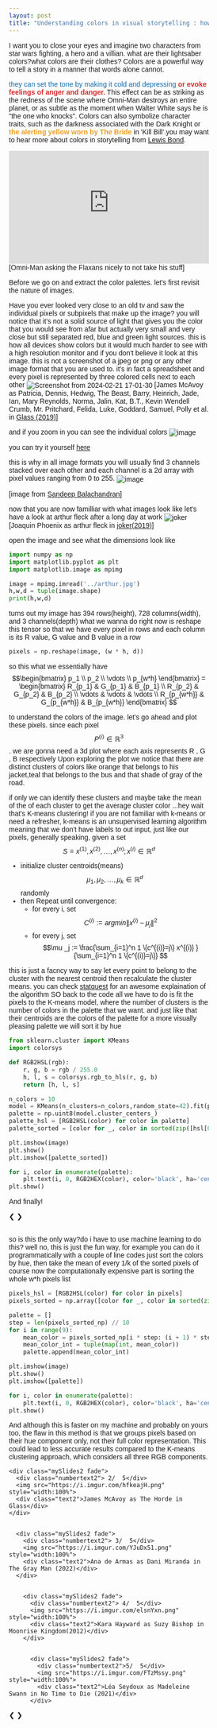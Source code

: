 ```yaml
---
layout: post
title: "Understanding colors in visual storytelling : how to exctract color palettes"
---
```


I want you to close your eyes and imagine two characters from star wars fighting, a hero and a villian. what are their lightsaber colors?what colors are their clothes?
Colors are a powerful way to tell a story in a manner that words alone cannot.

<span style="color: #146ba8;">they can set the tone by making it cold and depressing</span> <b><span style="color: #d52d2e;">or evoke feelings of anger and danger.</span></b>
This effect can be as striking as the redness of the scene where Omni-Man destroys an entire planet, or as subtle as the moment when Walter White says he is "the one who knocks".
Colors can also symbolize character traits, such as the darkness associated with the Dark Knight or <b><span style="color: #eb9f24;">the alerting yellow worn by The Bride</span> </b> in 'Kill Bill'.you may want to hear more about colors in storytelling from [Lewis Bond](https://www.youtube.com/watch?v=aXgFcNUWqX0).

<div style="position: relative; padding-bottom: 56.25%; height: 0; overflow: hidden;">
    <iframe src="https://www.youtube.com/embed/hJ9UUnYybfw?autoplay=1&controls=0&showinfo=0&start=163&end=213" style="position: absolute; top: 0; left: 0; width: 100%; height: 100%; border: 0;" allowfullscreen="allowfullscreen"></iframe>
</div>
[Omni-Man asking the Flaxans nicely to not take his stuff]

Before we go on and extract the color palettes. let's first revisit the nature of images.

Have you ever looked very close to an old tv and saw the individual pixels or subpixels that make up the image? you will notice that it's  not a solid source of light that gives you the color that you would see from afar but actually very small and very close but still separated red, blue and green light sources.
this is how all devices show colors but it would much harder to see with a high resolution monitor and if you don't believe it look at this image. this is not a screenshot of a jpeg or png or any other image format that you are used to. it's in fact a spreadsheet and every pixel is represented by three colored cells next to each other
![Screenshot from 2024-02-21 17-01-30](https://github.com/mgama1/mgama1.github.io/assets/40968723/ee1f466f-bd78-45b0-822e-6a86d3ed2c5f)
[James McAvoy as Patricia, Dennis, Hedwig, The Beast, Barry, Heinrich, Jade, Ian, Mary Reynolds, Norma, Jalin, Kat, B.T., Kevin Wendell Crumb, Mr. Pritchard, Felida, Luke, Goddard, Samuel, Polly et al. in [Glass (2019)](https://www.imdb.com/title/tt6823368/mediaviewer/rm1132094464?ft0=name&fv0=nm0564215&ft1=image_type&fv1=still_frame&ref_=tt_ch)]



and if you zoom in you can see the individual colors
![image](https://github.com/mgama1/mgama1.github.io/assets/40968723/b7ce6cbe-db60-4578-9a11-7bbba35be362)

you can try it yourself [here](http://github.andrewt.net/mosaic/)


this is why in all image formats you will usually find 3 channels stacked over each other and each channel is a 2d array 
with pixel values ranging from 0 to 255.
![image](https://github.com/mgama1/mgama1.github.io/assets/40968723/6da8826d-e965-47f5-966d-3a23857f3c68)

[image from [ Sandeep Balachandran](https://res.cloudinary.com/practicaldev/image/fetch/s--BXoVOWNw--/c_limit%2Cf_auto%2Cfl_progressive%2Cq_auto%2Cw_880/https://i.ibb.co/yyDtW47/own2d.png)]

now that you are now familliar with what images look like let's have a look at arthur fleck after a long day at work
![joker](https://github.com/mgama1/mgama1.github.io/assets/40968723/7fd1674e-c968-4ca0-92f6-128fc12cfe35)
[Joaquin Phoenix as arthur fleck in [joker(2019)](https://www.imdb.com/title/tt7286456/mediaviewer/rm2020643841/)]

open the image and see what the dimensions look like
```python
import numpy as np
import matplotlib.pyplot as plt
import matplotlib.image as mpimg

image = mpimg.imread('../arthur.jpg')
h,w,d = tuple(image.shape)
print(h,w,d)
```
turns out my image has 394 rows(height), 728 columns(width), and 3 channels(depth)
what we wanna do right now is reshape this tensor so that we have every pixel in rows and each column is its R value, G value and B value in a row
```python
pixels = np.reshape(image, (w * h, d))
```
so this what we essentially have
$$\begin{bmatrix} p_1 \\ p_2  \\ \vdots \\ p_{w*h} \end{bmatrix} = \begin{bmatrix} R_{p_1} & G_{p_1} &  B_{p_1}  \\ R_{p_2} & G_{p_2} &  B_{p_2}  \\ \vdots  & \vdots & \vdots \\ R_{p_{w*h}} & G_{p_{w*h}} &  B_{p_{w*h}} \end{bmatrix}  $$


to understand the colors of the image. let's go ahead and plot these pixels. since each pixel $$P^{(i)} \in \mathbb{R}^3$$. we are gonna need a 3d plot where each axis represents R , G , B respectively 
Upon exploring the plot we notice that there are distinct clusters of colors like orange that belongs to his jacket,teal that belongs to the bus and that shade of gray of the road.

<div id="plot"></div>
<script>
const image = new Image();
image.src = 'https://i.imgur.com/BHsT2Un.jpg'; // Replace 'https://example.com/joker.jpg' with the actual URL of your image
image.crossOrigin = 'Anonymous'; // Set crossOrigin to 'Anonymous' to allow access to the image's pixel data
image.onload = () => {
  const canvas = document.createElement('canvas');
  canvas.width = image.width;
  canvas.height = image.height;
  const ctx = canvas.getContext('2d');
  ctx.drawImage(image, 0, 0);
  const imageData = ctx.getImageData(0, 0, canvas.width, canvas.height).data;
  
  const pixels = [];
  for (let i = 0; i < imageData.length; i += 4) {
    pixels.push([imageData[i], imageData[i + 1], imageData[i + 2]]);
  }
  
  const sampleIndices = [];
  while (sampleIndices.length < 2000) {
    const index = Math.floor(Math.random() * pixels.length);
    if (!sampleIndices.includes(index)) {
      sampleIndices.push(index);
    }
  }
  
  const sampledPixels = sampleIndices.map(index => pixels[index]);
  
  const colors = sampledPixels.map(rgb => `rgb(${rgb.join(',')})`);
  
  const rgbStrings = sampledPixels.map(rgb => `R: ${rgb[0]}, G: ${rgb[1]}, B: ${rgb[2]}`);
  
  const trace = {
    x: sampledPixels.map(rgb => rgb[0]),
    y: sampledPixels.map(rgb => rgb[1]),
    z: sampledPixels.map(rgb => rgb[2]),
    mode: 'markers',
    marker: {
      size: 3,
      color: colors
    },
    text: rgbStrings,
    type: 'scatter3d'
  };
  
 const layout = {
  scene: {
    xaxis: { title: 'R' },
    yaxis: { title: 'G' },
    zaxis: { title: 'B' },
    camera: {
      eye: { x: 0, y: -1, z: 0 }, // Initial position of the camera
      center: { x: 0, y: 0, z: 0 }, // Point the camera is looking at
      up: { x: 0, y: 0, z: 1 } // Up direction of the camera
    }
  },
  width: 800,
  height: 800
};
  
  const data = [trace];
  
  Plotly.newPlot('plot', data, layout);
};

</script>

if only we can identify these clusters and maybe take the mean of the of each cluster to get the average cluster color ...hey wait that's K-means clustering! 
if you are not familiar with k-means or need a refresher,
k-means is an unsupervised learning algorithm meaning that we don't have labels to out input, just like our pixels, generally speaking,
given a set $$S = x^{(1)},x^{(2)}, \ldots , x^{(n)} ; x^{(i)} \in \mathbb{R}^d $$ 
- initialize cluster centroids(means) $$ \mu _1,\mu _2, \ldots ,\mu _k \in \mathbb{R}^d $$ randomly
- then Repeat until convergence:
  - for every i, set $$C^{(i)} := argmin \| x^{(i)} -\mu _j \|^2 $$
  - for every j, set $$\mu _j := \frac{\sum_{i=1}^n 1 \{c^{(i)}=j\} x^{(i)} }{\sum_{i=1}^n 1 \{c^{(i)}=j\}} $$

this is just a facncy way to say let every point to belong to the cluster with the nearest centroid then recalculate the cluster means.
you can check [statquest](https://www.youtube.com/watch?v=4b5d3muPQmA&t=113s) for an awesome explaination of the algorithm
SO back to the code 
all we have to do is fit the pixels to the K-means model, where the number of clusters is the number of colors in the palette that we want. and just like that their centroids are the colors of the palette
for a more visually pleasing palette we will sort it by hue
```python
from sklearn.cluster import KMeans
import colorsys

def RGB2HSL(rgb):
    r, g, b = rgb / 255.0
    h, l, s = colorsys.rgb_to_hls(r, g, b)
    return [h, l, s]

n_colors = 10
model = KMeans(n_clusters=n_colors,random_state=42).fit(pixels)
palette = np.uint8(model.cluster_centers_)
palette_hsl = [RGB2HSL(color) for color in palette]
palette_sorted = [color for _, color in sorted(zip([hsl[0] for hsl in palette_hsl], palette))]

plt.imshow(image)
plt.show()
plt.imshow([palette_sorted])

for i, color in enumerate(palette):
    plt.text(i, 0, RGB2HEX(color), color='black', ha='center', va='center', fontsize=6)
plt.show()
```

And finally!
<html>
<head>
<meta name="viewport" content="width=device-width, initial-scale=1">
<style>
* {box-sizing: border-box}
body {font-family: Verdana, sans-serif; margin:0}
.mySlides, .mySlides2 {display: none}
img {vertical-align: middle;}

/* Slideshow container */
.slideshow-container, .slideshow-container2 {
  max-width:  1000px;
  position: relative;
  margin: auto;
}
/* Next & previous buttons */
.prev, .next, .prev2, .next2 {
  cursor: pointer;
  position: absolute;
  top: 0;
  bottom: 0;
  width: 10%;
  padding: 16px;
  margin-top: 0;
  color: white;
  font-weight: bold;
  font-size: 18px;
  transition: 0.6s ease;
  border-radius: 0 3px 3px 0;
  user-select: none;
  height: 70%;
  display: flex;
  justify-content: center;
  align-items: center;
}


/* Position the "next button" to the right */
.next, .next2 {
  right:  0;
  border-radius:  3px  0  0  3px;
}

/* On hover, add a black background color with a little bit see-through */
.prev:hover, .next:hover, .prev2:hover, .next2:hover {
  background-color: rgba(0,0,0,0.8);
}

/* Caption text */
.text, .text2 {
  color: #000000;
  background-color:#ffffff;
  font-size:  15px;
  padding:  8px  12px;
  position: absolute;
  bottom: -14px;
  width:  100%;
  text-align: center;
}

/* Number text (1/4 etc) */
.numbertext, .numbertext2 {
  color: #000000;
  font-size:  12px;
  padding:  8px  12px;
  position: absolute;
  top:  0;
}

/* The dots/bullets/indicators */
.dot, .dot2 {
  cursor: pointer;
  height:  15px;
  width:  15px;
  margin:  0  2px;
  background-color: #bbb;
  border-radius:  50%;
  display: inline-block;
  transition: background-color  0.6s ease;
}

.active, .dot:hover, .dot2:hover {
  background-color: #717171;
}

/* Fading animation */
.fade {
  animation-name: fade;
  animation-duration:  1.5s;
}

@keyframes fade {
  from {opacity: .4}  
  to {opacity:  1}
}

/* On smaller screens, decrease text size */
@media only screen and (max-width:  300px) {
  .prev, .next,.text, .prev2, .next2,.text2 {font-size:  11px}
}
</style>
</head>
<body>

<div class="slideshow-container">
  <!-- Slides for the first slideshow -->
  <div class="mySlides fade">
    <div class="numbertext">1 /  5</div>
    <img src="https://i.imgur.com/tsSGlj2.jpg" style="width:100%">
    <div class="text">Joaquin Phoenix as Arthur Fleck in Joker (2019)</div>
  </div>

  <div class="mySlides fade">
    <div class="numbertext">2 /  5</div>
    <img src="https://i.imgur.com/zW1uBDA.png" style="width:100%">
    <div class="text">James McAvoy as The Horde in Glass (2019)</div>
  </div>

  <div class="mySlides fade">
    <div class="numbertext">3 /  5</div>
    <img src="https://i.imgur.com/q2csYfT.png" style="width:100%">
    <div class="text">Ana de Armas as Dani Miranda in The Gray Man (2022)</div>
  </div>

  <div class="mySlides fade">
    <div class="numbertext">4 /  5</div>
    <img src="https://i.imgur.com/NSW1cal.png" style="width:100%">
    <div class="text">Kara Hayward as Suzy Bishop in Moonrise Kingdom (2012)</div>
  </div>
  <div class="mySlides fade">
    <div class="numbertext">5 /  5</div>
    <img src="https://i.imgur.com/wWlOsEX.png" style="width:100%">
    <div class="text">Léa Seydoux as Madeleine Swann in No Time to Die (2021)</div>
  </div>

  <!-- Add more slides as needed -->

  <a class="prev" onclick="plusSlides(-1,  1)">❮</a>
  <a class="next" onclick="plusSlides(1,  1)">❯</a>
</div>

<div style="text-align:center">
  <span class="dot" onclick="currentSlide(1,  1)"></span>   
  <span class="dot" onclick="currentSlide(2,  1)"></span>   
  <span class="dot" onclick="currentSlide(3,  1)"></span>   
  <span class="dot" onclick="currentSlide(4,  1)"></span>   
  <span class="dot" onclick="currentSlide(5,  1)"></span>   

  <!-- Add more dots as needed -->
</div>

<br>





</body>
</html> 
so is this the only way?do i have to use machine learning to do this?
well no, this is just the fun way, for example you can do it programmatically with a couple of line codes
just sort the colors by hue, then take the mean of every 1/k of the sorted pixels 
of course now the computationally expensive part is sorting the whole w*h pixels list

```python
pixels_hsl = [RGB2HSL(color) for color in pixels]
pixels_sorted = np.array([color for _, color in sorted(zip([hsl[0] for hsl in pixels_hsl], pixels), key=lambda x: x[0])])

palette = []
step = len(pixels_sorted_np) // 10
for i in range(9):
    mean_color = pixels_sorted_np[i * step: (i + 1) * step].mean(axis=0)
    mean_color_int = tuple(map(int, mean_color))
    palette.append(mean_color_int)

plt.imshow(image)
plt.show()
plt.imshow([palette])

for i, color in enumerate(palette):
    plt.text(i, 0, RGB2HEX(color), color='black', ha='center', va='center', fontsize=6)
plt.show()
```

And although this is faster on my machine and probably on yours too, the flaw in this method is that we groups pixels based on their hue component only, not their full color representation. This could lead to less accurate results compared to the K-means clustering approach, which considers all three RGB components.

<html>
<body>

<div class="slideshow-container2">
  <!-- Slides for the second slideshow -->
  <div class="mySlides2 fade">
    <div class="numbertext2">1 /  5</div>
    <img src="https://i.imgur.com/sCjH5mT.png" style="width:100%">
    <div class="text2">Joaquin Phoenix as arthur fleck in joker(2019)</div>
  </div>

 
    <div class="mySlides2 fade">
      <div class="numbertext2"> 2/  5</div>
      <img src="https://i.imgur.com/hfkeajH.png" style="width:100%">
      <div class="text2">James McAvoy as The Horde in Glass</div>
    </div>

   
      <div class="mySlides2 fade">
        <div class="numbertext2"> 3/  5</div>
        <img src="https://i.imgur.com/YJuDx51.png" style="width:100%">
        <div class="text2">Ana de Armas as Dani Miranda in The Gray Man (2022)</div>
      </div>


        <div class="mySlides2 fade">
          <div class="numbertext2"> 4/  5</div>
          <img src="https://i.imgur.com/elsnYxn.png" style="width:100%">
          <div class="text2">Kara Hayward as Suzy Bishop in Moonrise Kingdom(2012)</div>
        </div>

      
          <div class="mySlides2 fade">
            <div class="numbertext2">5/  5</div>
            <img src="https://i.imgur.com/FTzMssy.png" style="width:100%">
            <div class="text2">Léa Seydoux as Madeleine Swann in No Time to Die (2021)</div>
          </div>


  <!-- Add more slides as needed -->

  <a class="prev2" onclick="plusSlides(-1,  2)">❮</a>
  <a class="next2" onclick="plusSlides(1,  2)">❯</a>
</div>

<div style="text-align:center">
  <span class="dot2" onclick="currentSlide(1,  2)"></span> 
  <span class="dot2" onclick="currentSlide(2,  2)"></span>   
  <span class="dot2" onclick="currentSlide(3,  2)"></span>   
  <span class="dot2" onclick="currentSlide(4,  2)"></span>   
  <span class="dot2" onclick="currentSlide(5,  2)"></span>   

  <!-- Add more dots as needed -->
</div>

<script>
let slideIndex1 =  1;
let slideIndex2 =  1;
showSlides(slideIndex1, slideIndex2);

function plusSlides(n, no) {
  if (no ===  1) {
    showSlides(slideIndex1 += n, slideIndex2);
  } else if (no ===  2) {
    showSlides(slideIndex1, slideIndex2 += n);
  }
}

function currentSlide(n, no) {
  if (no ===  1) {
    showSlides(slideIndex1 = n, slideIndex2);
  } else if (no ===  2) {
    showSlides(slideIndex1, slideIndex2 = n);
  }
}

function showSlides(n1, n2) {
  let i;
  let slides1 = document.getElementsByClassName("mySlides");
  let slides2 = document.getElementsByClassName("mySlides2");
  let dots1 = document.getElementsByClassName("dot");
  let dots2 = document.getElementsByClassName("dot2");

  if (n1 > slides1.length) {slideIndex1 =  1}    
  if (n1 <  1) {slideIndex1 = slides1.length}
  for (i =  0; i < slides1.length; i++) {
    slides1[i].style.display = "none";   
  }
  for (i =  0; i < dots1.length; i++) {
    dots1[i].className = dots1[i].className.replace(" active", "");
  }
  slides1[slideIndex1-1].style.display = "block";   
  dots1[slideIndex1-1].className += " active";

  if (n2 > slides2.length) {slideIndex2 =  1}    
  if (n2 <  1) {slideIndex2 = slides2.length}
  for (i =  0; i < slides2.length; i++) {
    slides2[i].style.display = "none";   
  }
  for (i =  0; i < dots2.length; i++) {
    dots2[i].className = dots2[i].className.replace(" active", "");
  }
  slides2[slideIndex2-1].style.display = "block";   
  dots2[slideIndex2-1].className += " active";
}
</script>

</body>
</html>


